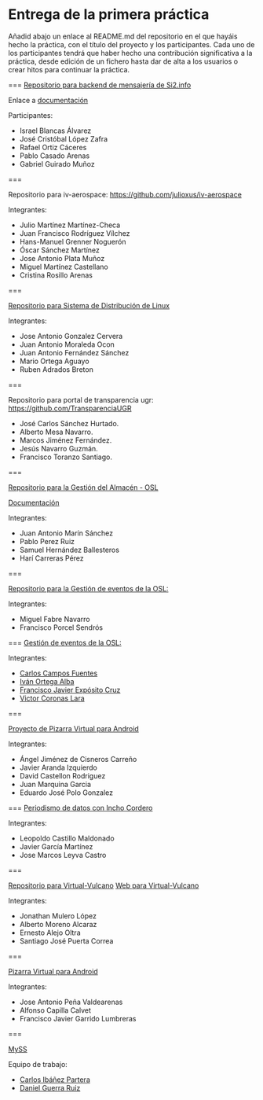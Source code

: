 # Entrega de la primera práctica

Añadid abajo un enlace al README.md del repositorio en el que hayáis hecho la práctica, con el título del proyecto y los participantes. Cada uno de los participantes tendrá que haber hecho una contribución significativa a la práctica, desde edición de un fichero hasta dar de alta a los usuarios o crear hitos para continuar la práctica.


===
[Repositorio para backend de mensajería de Si2.info](https://github.com/iblancasa/BackendSI2-IV)

Enlace a [documentación](https://github.com/iblancasa/BackendSI2-IV/blob/master/Documentaci%C3%B3n/Documentaci%C3%B3n.md)

Participantes:
+ Israel Blancas Álvarez
+ José Cristóbal López Zafra
+ Rafael Ortiz Cáceres
+ Pablo Casado Arenas
+ Gabriel Guirado Muñoz

===

Repositorio para iv-aerospace: https://github.com/julioxus/iv-aerospace

Integrantes:

* Julio Martínez Martínez-Checa
* Juan Francisco Rodríguez Vílchez
* Hans-Manuel Grenner Noguerón
* Óscar Sánchez Martínez
* Jose Antonio Plata Muñoz
* Miguel Martínez Castellano
* Cristina Rosillo Arenas


===

[Repositorio para Sistema de Distribución de Linux](https://github.com/freeLinuxDistroDeployed)

Integrantes:

* Jose Antonio Gonzalez Cervera
* Juan Antonio Moraleda Ocon
* Juan Antonio Fernández Sánchez 
* Mario Ortega Aguayo
* Ruben Adrados Breton


===

Repositorio para portal de transparencia ugr: https://github.com/TransparenciaUGR
+ José Carlos Sánchez Hurtado. <br />
+ Alberto Mesa Navarro. <br />
+ Marcos Jiménez Fernández. <br />
+ Jesús Navarro Guzmán. <br />
+ Francisco Toranzo Santiago. <br />


===

[Repositorio para la Gestión del Almacén - OSL](https://github.com/Samu92/AGA-OSL)

[Documentación](https://github.com/Samu92/AGA-OSL/blob/master/Documentaci%C3%B3n%20proyecto%20de%20gesti%C3%B3n%20automatizada%20de%20almac%C3%A9n%20de%20reciclaje.md)

Integrantes:
+ Juan Antonio Marín Sánchez
+ Pablo Perez Ruiz
+ Samuel Hernández Ballesteros
+ Harí Carreras Pérez

===

[Repositorio para la Gestión de eventos de la OSL:](https://github.com/miguelfabre/Proyecto)

Integrantes:
+ Miguel Fabre Navarro
+ Francisco Porcel Sendrós

===
[Gestión de eventos de la OSL:](https://github.com/OSL-Students-Developers/gestor-de-eventos)

Integrantes:
+ [Carlos Campos Fuentes](http://github.com/ccamposfuentes)
+ [Iván Ortega Alba](http://github.com/ivanortegaalba)
+ [Francisco Javier Expósito Cruz](http://github.com/franexposito)
+ [Victor Coronas Lara](http://github.com/VictorCoronas)

===

[Proyecto de Pizarra Virtual para Android](https://github.com/IV-2014/VirtualBoard.git)


Integrantes:

+ Ángel Jiménez de Cisneros Carreño
+ Javier Aranda Izquierdo
+ David Castellon Rodriguez
+ Juan Marquina Garcia
+ Eduardo José Polo Gonzalez

===
[Periodismo de datos con Incho Cordero](https://github.com/javiergama8/Proyecto)

Integrantes:

+ Leopoldo Castillo Maldonado
+ Javier García Martínez
+ Jose Marcos Leyva Castro

===

[Repositorio para Virtual-Vulcano](https://github.com/ernestoalejo/virtual-vulcano)
[Web para Virtual-Vulcano](http://ernestoalejo.github.io/virtual-vulcano/)

Integrantes:

+ Jonathan Mulero López
+ Alberto Moreno Alcaraz
+ Ernesto Alejo Oltra
+ Santiago José Puerta Correa

===

[Pizarra Virtual para Android](https://github.com/JosePV/VirtualBoard)


Integrantes:

+ Jose Antonio Peña Valdearenas
+ Alfonso Capilla Calvet
+ Francisco Javier Garrido Lumbreras

===

[MySS](https://github.com/Xripa/MySS)

Equipo de trabajo:

* [Carlos Ibáñez Partera](https://github.com/Xripa)
* [Daniel Guerra Ruiz](https://github.com/danigrz)
